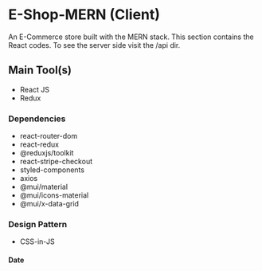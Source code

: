 # E-Shop-MERN (Client)

An E-Commerce store built with the MERN stack. This section contains the React codes. To see the server side visit the /api dir.

## Main Tool(s)
- React JS
- Redux

### Dependencies
- react-router-dom
- react-redux
- @reduxjs/toolkit
- react-stripe-checkout
- styled-components
- axios
- @mui/material
- @mui/icons-material
- @mui/x-data-grid

### Design Pattern
- CSS-in-JS

#### Date
